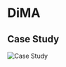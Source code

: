 # DiMA



## Case Study

![Case Study](https://github.com/usail-hkust/DiMA/blob/main/Case_Study.png)
